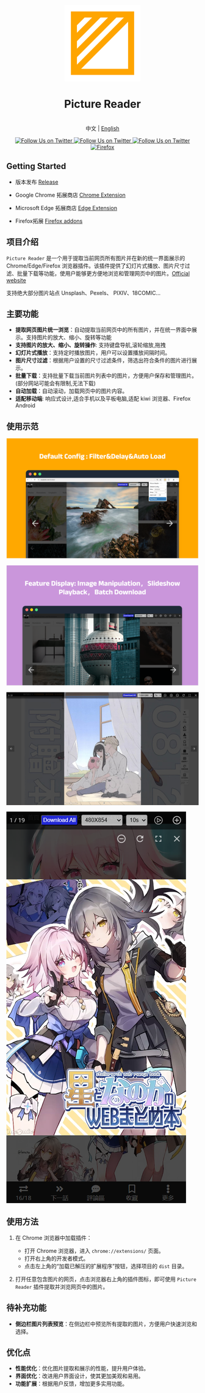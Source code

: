 <p align="center">
  <a href="https://github.com/kakuuuu/picture-reader">
    <img src="./images/logo.svg" alt="Picture Reader - Unleash Read Experience" width="200">
  </a>
  <br>
  <h1 align="center">Picture Reader</h1>
  <p align="center">
    <br> 中文 | <a href="README.md">English</a>
   </p>
  <p align="center">
  <a href="https://github.com/kakuuuu/picture-reader/releases">
    <img alt="Follow Us on Twitter" src="https://img.shields.io/github/v/release/kakuuuu/picture-reader" />
  </a>
  <a href="https://chromewebstore.google.com/detail/picture-reader/beljcmkgfgeegijofiokcoalfbappfen">
    <img alt="Follow Us on Twitter" src="https://img.shields.io/chrome-web-store/v/beljcmkgfgeegijofiokcoalfbappfen?style=flat&logo=chromewebstore&logoColor=white&color=%2334A853" />
  </a>
  <a href="https://microsoftedge.microsoft.com/addons/detail/picture-reader/ejbbhhcdffiocibipjepabjbpejplooh">
    <img alt="Follow Us on Twitter" src="https://img.shields.io/chrome-web-store/v/beljcmkgfgeegijofiokcoalfbappfen?style=flat&label=Microsoft Edge Store&logoColor=white&color=%239254de" />
  </a>
  <a href="https://addons.mozilla.org/firefox/addon/picture-reader/">
    <img alt="Firefox" src="https://img.shields.io/amo/v/picture-reader?style=flat&label=Firefox Store&logoColor=white&color=%23fec13a" />
  </a>
  </p>
</p>

## Getting Started

- 版本发布 [Release](https://github.com/kakuuuu/picture-reader/releases)

- Google Chrome 拓展商店 [Chrome Extension](https://chromewebstore.google.com/detail/picture-reader/beljcmkgfgeegijofiokcoalfbappfen)

- Microsoft Edge 拓展商店 [Edge Extension](https://microsoftedge.microsoft.com/addons/detail/picture-reader/ejbbhhcdffiocibipjepabjbpejplooh)

- Firefox拓展  [Firefox addons](https://addons.mozilla.org/firefox/addon/picture-reader/)

## 项目介绍

`Picture Reader` 是一个用于提取当前网页所有图片并在新的统一界面展示的 Chrome/Edge/Firefox 浏览器插件。该插件提供了幻灯片式播放、图片尺寸过滤、批量下载等功能，使用户能够更方便地浏览和管理网页中的图片。[Official website](https://picture-reader-web.vercel.app/)

支持绝大部分图片站点 Unsplash、Pexels、 PIXIV、18COMIC...

## 主要功能

- **提取网页图片统一浏览**：自动提取当前网页中的所有图片，并在统一界面中展示。支持图片的放大、缩小、旋转等功能
- **支持图片的放大、缩小、旋转操作**: 支持键盘导航,滚轮缩放,拖拽
- **幻灯片式播放**：支持定时播放图片，用户可以设置播放间隔时间。
- **图片尺寸过滤**：根据用户设置的尺寸过滤条件，筛选出符合条件的图片进行展示。
- **批量下载**：支持批量下载当前图片列表中的图片，方便用户保存和管理图片。 (部分网站可能会有限制,无法下载)
- **自动加载**：自动滚动，加载网页中的图片内容。
- **适配移动端**: 响应式设计,适合手机以及平板电脑,适配 kiwi 浏览器、Firefox Android

## 使用示范

![示例1](./images/example1.png)

![示例2](./images/example2.jpg)

![示例3](./images/example3.jpg)

![示例4](./images/example4.png)

## 使用方法

1. 在 Chrome 浏览器中加载插件：

   - 打开 Chrome 浏览器，进入 `chrome://extensions/` 页面。
   - 打开右上角的开发者模式。
   - 点击左上角的“加载已解压的扩展程序”按钮，选择项目的 `dist` 目录。

2. 打开任意包含图片的网页，点击浏览器右上角的插件图标，即可使用 `Picture Reader` 插件提取并浏览网页中的图片。

## 待补充功能

- **侧边栏图片列表预览**：在侧边栏中预览所有提取的图片，方便用户快速浏览和选择。

## 优化点

- **性能优化**：优化图片提取和展示的性能，提升用户体验。
- **界面优化**：改进用户界面设计，使其更加美观和易用。
- **功能扩展**：根据用户反馈，增加更多实用功能。
